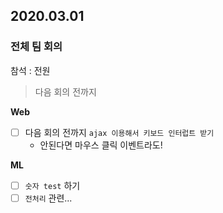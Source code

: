 ## 2020.03.01
### 전체 팀 회의

참석 : 전원

> 다음 회의 전까지

**Web**
- [ ] 다음 회의 전까지 `ajax 이용해서 키보드 인터럽트 받기`
    - 안된다면 마우스 클릭 이벤트라도!

**ML**
- [ ] `숫자 test` 하기
- [ ] `전처리` 관련...